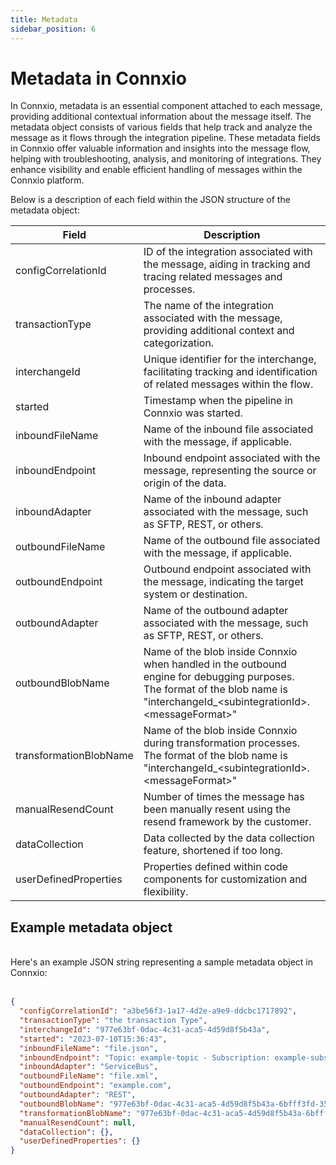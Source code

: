 ```yaml
---
title: Metadata
sidebar_position: 6
---
```


# Metadata in Connxio

In Connxio, metadata is an essential component attached to each message, providing additional contextual information about the message itself. The metadata object consists of various fields that help track and analyze the message as it flows through the integration pipeline. These metadata fields in Connxio offer valuable information and insights into the message flow, helping with troubleshooting, analysis, and monitoring of integrations. They enhance visibility and enable efficient handling of messages within the Connxio platform.

Below is a description of each field within the JSON structure of the metadata object:

| Field                  | Description                                                                                                                                                            |
| ---------------------- | --------------------------------------------------------------------------------------------------------------------                                                   |
| configCorrelationId    | ID of the integration associated with the message, aiding in tracking and tracing related messages and processes.                                                      |
| transactionType        | The name of the integration associated with the message, providing additional context and categorization.                                                              |
| interchangeId          | Unique identifier for the interchange, facilitating tracking and identification of related messages within the flow.                                                   |
| started                | Timestamp when the pipeline in Connxio was started.                                                                                                                    |
| inboundFileName        | Name of the inbound file associated with the message, if applicable.                                                                                                   |
| inboundEndpoint        | Inbound endpoint associated with the message, representing the source or origin of the data.                                                                           |
| inboundAdapter         | Name of the inbound adapter associated with the message, such as SFTP, REST, or others.                                                                                |
| outboundFileName       | Name of the outbound file associated with the message, if applicable.                                                                                                  |
| outboundEndpoint       | Outbound endpoint associated with the message, indicating the target system or destination.                                                                            |
| outboundAdapter        | Name of the outbound adapter associated with the message, such as SFTP, REST, or others.                                                                               |
| outboundBlobName       | Name of the blob inside Connxio when handled in the outbound engine for debugging purposes. <br /> The format of the blob name is "interchangeId_&lt;subintegrationId&gt;.&lt;messageFormat&gt;"|
| transformationBlobName | Name of the blob inside Connxio during transformation processes. <br /> The format of the blob name is "interchangeId_&lt;subintegrationId&gt;.&lt;messageFormat&gt;"          |
| manualResendCount      | Number of times the message has been manually resent using the resend framework by the customer.                                                                       |
| dataCollection         | Data collected by the data collection feature, shortened if too long.                                                                                                  |
| userDefinedProperties  | Properties defined within code components for customization and flexibility.                                                                                           |


## Example metadata object
<br />
Here's an example JSON string representing a sample metadata object in Connxio:
<br />
<br />

```json
{
  "configCorrelationId": "a3be56f3-1a17-4d2e-a9e9-ddcbc1717892",
  "transactionType": "the transaction Type",
  "interchangeId": "977e63bf-0dac-4c31-aca5-4d59d8f5b43a",
  "started": "2023-07-10T15:36:43",
  "inboundFileName": "file.json",
  "inboundEndpoint": "Topic: example-topic - Subscription: example-subscription",
  "inboundAdapter": "ServiceBus",
  "outboundFileName": "file.xml",
  "outboundEndpoint": "example.com",
  "outboundAdapter": "REST",
  "outboundBlobName": "977e63bf-0dac-4c31-aca5-4d59d8f5b43a-6bfff3fd-3513-47e0-8a85-a0e1ddb75604.xml",
  "transformationBlobName": "977e63bf-0dac-4c31-aca5-4d59d8f5b43a-6bfff3fd-3513-47e0-8a85-a0e1ddb75604.json",
  "manualResendCount": null,
  "dataCollection": {},
  "userDefinedProperties": {}
}
```
